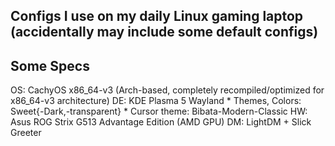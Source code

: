 ## Configs I use on my daily Linux gaming laptop (accidentally may include some default configs)

## Some Specs

OS: CachyOS x86_64-v3 (Arch-based, completely recompiled/optimized for x86_64-v3 architecture)
DE: KDE Plasma 5 Wayland
    * Themes, Colors: Sweet{-Dark,-transparent}
    * Cursor theme: Bibata-Modern-Classic
HW: Asus ROG Strix G513 Advantage Edition (AMD GPU)
DM: LightDM + Slick Greeter

